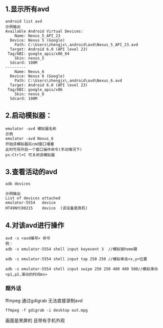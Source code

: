 ## 1.显示所有avd

    android list avd
    示例输出
    Available Android Virtual Devices:
        Name: Nexus_5_API_23
      Device: Nexus 5 (Google)
        Path: C:\Users\zhengjx\.android\avd\Nexus_5_API_23.avd
      Target: Android 6.0 (API level 23)
     Tag/ABI: google_apis/x86_64
        Skin: nexus_5
      Sdcard: 100M
    ---------
        Name: Nexus_6
      Device: Nexus 6 (Google)
        Path: C:\Users\zhengjx\.android\avd\Nexus_6.avd
      Target: Android 6.0 (API level 23)
     Tag/ABI: google_apis/x86
        Skin: nexus_6
      Sdcard: 100M


<!--more-->


## 2.启动模拟器：

    emulator -avd 模拟器名称   
    示例
    emulator -avd Nexus_6
    开始该模拟器后cmd窗口堵塞
    此时可另开启一个窗口操作命令(手动情况下)
    ps:Ctrl+C 可关闭该模拟器
 

## 3.查看活动的avd

    adb devices

    示例输出
    List of devices attached
    emulator-5554   device
    HT49NYC00215    device  (该设备是真机)
 
## 4.对该avd进行操作

    avd -s <avd编号> 命令
    例：
    adb -s emulator-5554 shell input keyevent 3  //模拟按home键
    
    adb -s emulator-5554 shell input tap 250 250 //模拟单击<x,y>位置
    
    adb -s emulator-5554 shell input swipe 250 250 400 400 500//模拟滑动<p1,p2,滑动的时间ms>

### 题外话
ffmpeg 通过gdigrab 无法直接录制avd

    ffmpeg -f gdigrab -i desktop out.mpg

画面是黑屏的 且带有手机外观 



